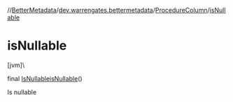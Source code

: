 //[BetterMetadata](../../../index.md)/[dev.warrengates.bettermetadata](../index.md)/[ProcedureColumn](index.md)/[isNullable](is-nullable.md)

# isNullable

[jvm]\

final [IsNullable](../-is-nullable/index.md)[isNullable](is-nullable.md)()

Is nullable
